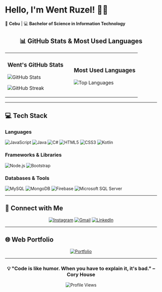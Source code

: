 # Hello, I'm Went Ruzel! 👩‍💻

📍 **Cebu** | 💻 **Bachelor of Science in Information Technology**

<div align="center">

## 📊 GitHub Stats & Most Used Languages

<table>
<tr>
<td width="50%">

### Went's GitHub Stats
![GitHub Stats](https://github-readme-stats.vercel.app/api?username=IgotW&show_icons=true&theme=radical&hide_border=true&bg_color=0d1117)

![GitHub Streak](https://github-readme-streak-stats.herokuapp.com/?user=IgotW&theme=radical&hide_border=true&background=0d1117)

</td>
<td width="50%">

### Most Used Languages
![Top Languages](https://github-readme-stats.vercel.app/api/top-langs/?username=IgotW&layout=compact&theme=radical&hide_border=true&bg_color=0d1117)

</td>
</tr>
</table>

</div>

---

## 💻 Tech Stack

### Languages
![JavaScript](https://img.shields.io/badge/JavaScript-F7DF1E?style=for-the-badge&logo=javascript&logoColor=black)
![Java](https://img.shields.io/badge/Java-ED8B00?style=for-the-badge&logo=openjdk&logoColor=white)
![C#](https://img.shields.io/badge/C%23-239120?style=for-the-badge&logo=c-sharp&logoColor=white)
![HTML5](https://img.shields.io/badge/HTML5-E34F26?style=for-the-badge&logo=html5&logoColor=white)
![CSS3](https://img.shields.io/badge/CSS3-1572B6?style=for-the-badge&logo=css3&logoColor=white)
![Kotlin](https://img.shields.io/badge/Kotlin-7F52FF?style=for-the-badge&logo=kotlin&logoColor=white)

### Frameworks & Libraries
![Node.js](https://img.shields.io/badge/Node.js-339933?style=for-the-badge&logo=node.js&logoColor=white)
![Bootstrap](https://img.shields.io/badge/Bootstrap-7952B3?style=for-the-badge&logo=bootstrap&logoColor=white)

### Databases & Tools
![MySQL](https://img.shields.io/badge/MySQL-4479A1?style=for-the-badge&logo=mysql&logoColor=white)
![MongoDB](https://img.shields.io/badge/MongoDB-47A248?style=for-the-badge&logo=mongodb&logoColor=white)
![Firebase](https://img.shields.io/badge/Firebase-FFCA28?style=for-the-badge&logo=firebase&logoColor=black)
![Microsoft SQL Server](https://img.shields.io/badge/Microsoft%20SQL%20Server-CC2927?style=for-the-badge&logo=microsoft%20sql%20server&logoColor=white)

---

## 📱 Connect with Me

<div align="center">

[![Instagram](https://img.shields.io/badge/Instagram-E4405F?style=for-the-badge&logo=instagram&logoColor=white)](https://www.instagram.com/ruzeell/)
[![Gmail](https://img.shields.io/badge/Gmail-D14836?style=for-the-badge&logo=gmail&logoColor=white)](mailto:wntrzlgt.17@gmail.com)
[![LinkedIn](https://img.shields.io/badge/LinkedIn-0077B5?style=for-the-badge&logo=linkedin&logoColor=white)](https://www.linkedin.com/in/went-ruzel-igot-892b612b3/)

</div>

---

## 🌐 Web Portfolio

<div align="center">

[![Portfolio](https://img.shields.io/badge/Visit_My_Portfolio-FF6B6B?style=for-the-badge&logo=google-chrome&logoColor=white)]()

</div>

---

<div align="center">

### 💡 "Code is like humor. When you have to explain it, it's bad." – Cory House

![Profile Views](https://komarev.com/ghpvc/?username=IgotW&color=blueviolet&style=for-the-badge)

</div>
